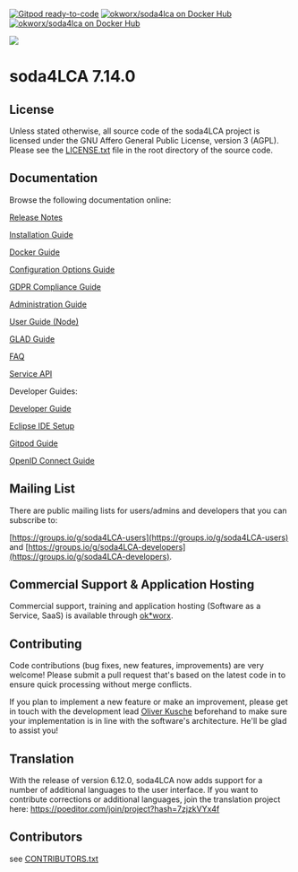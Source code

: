 [![Gitpod ready-to-code](https://img.shields.io/badge/Gitpod-ready--to--code-blue?logo=gitpod)](https://gitpod.io/#https://bitbucket.org/okusche/soda4lca/src/6.x-branch/)  [![okworx/soda4lca on Docker Hub](https://img.shields.io/badge/docker-ready-blue.svg?color=blue&logo=Docker)](https://hub.docker.com/r/okworx/soda4lca)  [![okworx/soda4lca on Docker Hub](https://img.shields.io/docker/pulls/okworx/soda4lca?color=blue&logo=Docker)](https://img.shields.io/docker/pulls/okworx/soda4lca?color=blue)

![ ](https://bitbucket.org/okusche/soda4lca/raw/9ed83d67f5307c3d2a6b6902d1cbba0a77beb9c9/Doc/src/Administration_Guide/images/soda4LCA_logo_sm.png) 

# soda4LCA 7.14.0

## License

Unless stated otherwise, all source code of the soda4LCA project is licensed under the GNU Affero General Public License, version 3 (AGPL). Please see the [LICENSE.txt](LICENSE.txt) file in the root directory of the source code.


## Documentation

Browse the following documentation online:

[Release Notes](https://bitbucket.org/okusche/soda4lca/src/7.14.0/Doc/src/RELEASE_NOTES.md) 

[Installation Guide](https://bitbucket.org/okusche/soda4lca/src/7.14.0/Doc/src/Installation_Guide/Installation_Guide.md)

[Docker Guide](https://bitbucket.org/okusche/soda4lca/src/7.14.0/Doc/src/Installation_Guide/Docker/README.md)

[Configuration Options Guide](https://bitbucket.org/okusche/soda4lca/src/7.14.0/Doc/src/Installation_Guide/Configuration_Options_Guide.md)

[GDPR Compliance Guide](https://bitbucket.org/okusche/soda4lca/src/7.14.0/Doc/src/Installation_Guide/GDPR_Compliance_Guide.md)

[Administration Guide](https://bitbucket.org/okusche/soda4lca/src/7.14.0/Doc/src/Administration_Guide/Administration_Guide.md)

[User Guide (Node)](https://bitbucket.org/okusche/soda4lca/src/7.14.0/Doc/src/Node_User_Guide/Node_User_Guide.md)

[GLAD Guide](https://bitbucket.org/okusche/soda4lca/src/7.14.0/Doc/src/Administration_Guide/GLAD_Guide.md)

[FAQ](https://bitbucket.org/okusche/soda4lca/src/7.14.0/Doc/src/FAQ/FAQ.md)

[Service API](https://bitbucket.org/okusche/soda4lca/src/7.14.0/Doc/src/Service_API/Service_API.md)

Developer Guides:

[Developer Guide](https://bitbucket.org/okusche/soda4lca/src/7.14.0/Doc/src/Developer_Guide/Developer_Guide.md)

[Eclipse IDE Setup](https://bitbucket.org/okusche/soda4lca/src/7.14.0/Doc/src/Developer_Guide/Eclipse_Setup.md)

[Gitpod Guide](https://bitbucket.org/okusche/soda4lca/src/7.14.0/Doc/src/Developer_Guide/Gitpod_Guide.md)

[OpenID Connect Guide](https://bitbucket.org/okusche/soda4lca/src/7.14.0/Doc/src/OpenID_Connect_Guide/OIDC_config.md)


## Mailing List

There are public mailing lists for users/admins and developers that you can subscribe to:

[https://groups.io/g/soda4LCA-users](https://groups.io/g/soda4LCA-users)
and 
[https://groups.io/g/soda4LCA-developers](https://groups.io/g/soda4LCA-developers).


## Commercial Support & Application Hosting

Commercial support, training and application hosting (Software as a Service, SaaS) is available through [ok*worx](https://www.okworx.com/).


## Contributing

Code contributions (bug fixes, new features, improvements) are very welcome! Please submit a pull request that's based on the latest code in to ensure quick processing without merge conflicts.

If you plan to implement a new feature or make an improvement, please get in touch with the development lead [Oliver Kusche](https://www.okworx.com/) beforehand to make sure your implementation is in line with the software's architecture. He'll be glad to assist you! 


## Translation

With the release of version 6.12.0, soda4LCA now adds support for a number of additional languages to the user
interface. If you want to contribute corrections or additional languages, join the translation project here:
https://poeditor.com/join/project?hash=7zjzkVYx4f


## Contributors

see [CONTRIBUTORS.txt](https://bitbucket.org/okusche/soda4lca/src/7.14.0/CONTRIBUTORS.txt)
